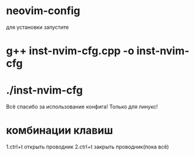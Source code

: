 # neovim-config
для установки запустите 
# g++ inst-nvim-cfg.cpp -o inst-nvim-cfg
# ./inst-nvim-cfg
Всё спасибо за использование конфига!
Только для линукс!


# комбинации клавиш
1.ctrl+t открыть проводник
2.ctrl+t закрыть проводник(пока всё) 
